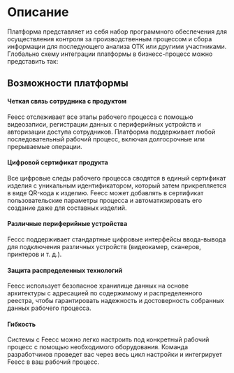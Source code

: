 # Описание 

Платформа представляет из себя набор программного обеспечения для осуществления контроля за производственным процессом и
сбора информации для последующего анализа ОТК или другими участниками. Глобально схему интеграции платформы в бизнесс-процесс
можно представить так:

[//]: # (TODO)

[//]: # (схема)

## Возможности платформы

#### Четкая связь сотрудника с продуктом

Feecc отслеживает все этапы рабочего процесса с помощью видеозаписи, регистрации данных с периферийных устройств и 
авторизации доступа сотрудников. Платформа поддерживает любой последовательный рабочий процесс, включая долгосрочные или
прерываемые операции.

#### Цифровой сертификат продукта

Все цифровые следы рабочего процесса сводятся в единый сертификат изделия с уникальным идентификатором, который затем 
прикрепляется в виде QR-кода к изделию. Feecc может добавлять в сертификат пользовательские параметры процесса и 
автоматизировать его создание даже для составных изделий.

#### Различные периферийные устройства

Feccc поддерживает стандартные цифровые интерфейсы ввода-вывода для подключения различных устройств 
(видеокамер, сканеров, принтеров и т. д.).

#### Защита распределенных технологий

Feecc использует безопасное хранилище данных на основе архитектуры с адресацией по содержимому и распределенного реестра,
чтобы гарантировать надежность и достоверность собранных данных рабочего процесса.

#### Гибкость
Системы с Feecc можно легко настроить под конкретный рабочий процесс с помощью необходимого оборудования. 
Команда разработчиков проведет вас через весь цикл настройки и интегрирует Feecc в ваш рабочий процесс.
